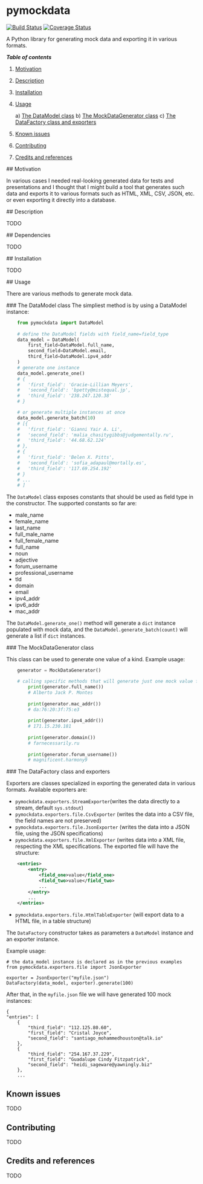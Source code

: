 # pymockdata 
[![Build Status](https://travis-ci.org/vladcalin/pymockdata.svg?branch=master)](https://travis-ci.org/vladcalin/pymockdata) 
[![Coverage Status](https://coveralls.io/repos/github/vladcalin/pymockdata/badge.svg?branch=master)](https://coveralls.io/github/vladcalin/pymockdata?branch=master)

A Python library for generating mock data and exporting it in various formats.

***Table of contents***

1. [Motivation](#motivation)
2. [Description](#description)
3. [Installation](#installation)
4. [Usage](#usage)

	a) [The DataModel class](#data_model_class)
	b) [The MockDataGenerator class](#mock_data_generator_class)
	c) [The DataFactory class and exporters](#data_factory_class)
	
5. [Known issues](#issues)
6. [Contributing](#contributing)
7. [Credits and references](#credits)


<a name="motivation"/>
## Motivation

In various cases I needed real-looking generated data for tests and presentations and I thought that I might build a tool
that generates such data and exports it to various formats such as HTML, XML, CSV, JSON, etc. or even exporting it directly into a database.

<a name="description"/>
## Description

TODO

<a name="dependencies"/>
## Dependencies

TODO

<a name="installation"/>
## Installation

TODO

<a name="usage"/>
## Usage

There are various methods to generate mock data. 

<a name="data_model_class"/>
### The DataModel class
The simpliest method is by using a DataModel instance:

```python
	from pymockdata import DataModel
	
	# define the DataModel fields with field_name=field_type
	data_model = DataModel(
		first_field=DataModel.full_name,
		second_field=DataModel.email,
		third_field=DataModel.ipv4_addr
	)
	# generate one instance
	data_model.generate_one()
	# {
	#	'first_field': 'Gracie-Lillian Meyers', 
	#	'second_field': 'bpetty@mistequal.jp', 
	#	'third_field': '238.247.120.38'
	# }

	# or generate multiple instances at once
	data_model.generate_batch(10)
	# [{
	#	'first_field': 'Gianni Yair A. Li', 
	#	'second_field': 'malia_chasitygibbs@judgementally.ru', 
	#	'third_field': '44.68.62.124'
	# }, 
	# {
	#	'first_field': 'Belen X. Pitts', 
	#	'second_field': 'sofia_adapaul@mortally.es', 
	#	'third_field': '117.69.254.192'
	# }
	# ...
	# ]
```

The `DataModel` class exposes constants that should be used as field type in the constructor. The supported constants so far are:
- male_name
- female_name
- last_name
- full_male_name
- full_female_name
- full_name
- noun
- adjective
- forum_username
- professional_username
- tld
- domain
- email
- ipv4_addr
- ipv6_addr
- mac_addr
 
The `DataModel.generate_one()` method will generate a `dict` instance populated with mock data, and the `DataModel.generate_batch(count)` will generate a list if `dict` instances.

<a name="mock_data_generator_class"/>
### The MockDataGenerator class


This class can be used to generate one value of a kind. Example usage:

```python
	generator = MockDataGenerator()

	# calling specific methods that will generate just one mock value from each category
    	print(generator.full_name())
    	# Alberto Jack P. Montes
    
    	print(generator.mac_addr())
    	# da:76:20:3f:75:e3
    
    	print(generator.ipv4_addr())
    	# 171.15.230.181
    
    	print(generator.domain())
    	# farnecessarily.ru
    
    	print(generator.forum_username())
    	# magnificent.harmony9
```

<a name="data_factory_class"/>
### The DataFactory class and exporters

Exporters are classes specialized in exporting the generated data in various formats. Available exporters are: 
- `pymockdata.exporters.StreamExporter`(writes the data directly to a stream, default `sys.stdout`)
- `pymockdata.exporters.file.CsvExporter` (writes the data into a CSV file, the field names are not preserved)
- `pymockdata.exporters.file.JsonExporter` (writes the data into a JSON file, using the JSON specifications)
- `pymockdata.exporters.file.XmlExporter` (writes data into a XML file, respecting the XML specifications. The exported file will have the structure:

```xml
	<entries>
		<entry>
			<field_one>value</field_one>
			<field_two>value</field_two>
			...
		</entry>
		...
	</entries>
```	
- `pymockdata.exporters.file.HtmlTableExporter` (will export data to a HTML file, in a table structure)

The `DataFactory` constructor takes as parameters a `DataModel` instance and an exporter instance.

Example usage:

	# the data_model instance is declared as in the previous examples
	from pymockdata.exporters.file import JsonExporter

    exporter = JsonExporter("myfile.json")
    DataFactory(data_model, exporter).generate(100)

After that, in the `myfile.json` file we will have generated 100 mock instances:

	{
    "entries": [
        {
            "third_field": "112.125.80.60",
            "first_field": "Cristal Joyce",
            "second_field": "santiago_mohammedhouston@talk.io"
        },
        {
            "third_field": "254.167.37.229",
            "first_field": "Guadalupe Cindy Fitzpatrick",
            "second_field": "heidi_sageware@yawningly.biz"
        },
        ...

## Known issues

TODO

## Contributing

TODO

## Credits and references

TODO

